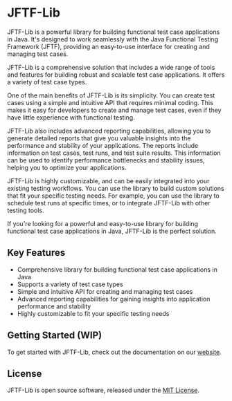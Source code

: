 # JFTF-Lib

JFTF-Lib is a powerful library for building functional test case applications in Java. It's designed to work seamlessly with the Java Functional Testing Framework (JFTF), providing an easy-to-use interface for creating and managing test cases.

JFTF-Lib is a comprehensive solution that includes a wide range of tools and features for building robust and scalable test case applications. It offers a variety of test case types.

One of the main benefits of JFTF-Lib is its simplicity. You can create test cases using a simple and intuitive API that requires minimal coding. This makes it easy for developers to create and manage test cases, even if they have little experience with functional testing.

JFTF-Lib also includes advanced reporting capabilities, allowing you to generate detailed reports that give you valuable insights into the performance and stability of your applications. The reports include information on test cases, test runs, and test suite results. This information can be used to identify performance bottlenecks and stability issues, helping you to optimize your applications.

JFTF-Lib is highly customizable, and can be easily integrated into your existing testing workflows. You can use the library to build custom solutions that fit your specific testing needs. For example, you can use the library to schedule test runs at specific times, or to integrate JFTF-Lib with other testing tools.

If you're looking for a powerful and easy-to-use library for building functional test case applications in Java, JFTF-Lib is the perfect solution.

## Key Features

- Comprehensive library for building functional test case applications in Java
- Supports a variety of test case types
- Simple and intuitive API for creating and managing test cases
- Advanced reporting capabilities for gaining insights into application performance and stability
- Highly customizable to fit your specific testing needs

## Getting Started (**WIP**)

To get started with JFTF-Lib, check out the documentation on our [website](https://www.javafunctionaltestingframework.com/docs/lib).

## License

JFTF-Lib is open source software, released under the [MIT License](./LICENSE).
